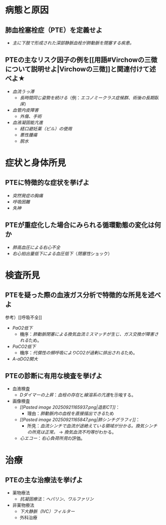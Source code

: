 # 病態と原因
## 肺血栓塞栓症（PTE）を定義せよ
- *主に下肢で形成された深部静脈血栓が肺動脈を閉塞する疾患。*

## PTEの主なリスク因子の例を[[用語#Virchowの三徴について説明せよ|Virchowの三徴]]と関連付けて述べよ★
- *血流うっ滞*
    - *長時間同じ姿勢を続ける*（例：*エコノミークラス症候群*、*術後の長期臥床*）
- *血管内皮障害*
    - *外傷、手術*
- *血液凝固能亢進*
    - *経口避妊薬（ピル）の使用*
    - *悪性腫瘍*
    - *脱水*

# 症状と身体所見
## PTEに特徴的な症状を挙げよ
- *突然発症の胸痛*
- *呼吸困難*
- *失神*

## PTEが重症化した場合にみられる循環動態の変化は何か
- *肺高血圧による右心不全*
- *右心拍出量低下による血圧低下*（*閉塞性*ショック）

# 検査所見
## PTEを疑った際の血液ガス分析で特徴的な所見を述べよ
参考）[[呼吸不全]]
- *PaO2低下*
	- 機序：*肺動脈閉塞による換気血流ミスマッチが生じ、ガス交換が障害される*ため。
- *PaCO2低下*
	- 機序：*代償性の頻呼吸によりCO2が過剰に排出される*ため。
- *A-aDO2開大*

## PTEの診断に有用な検査を挙げよ
- 血液検査
    - *Dダイマーの上昇*：*血栓の存在*と*線溶系の亢進*を示唆する。
- 画像検査
    - *[[Pasted image 20250921165937.png|造影CT]]*：
	    - 理由：*肺動脈内の血栓を直接描出できる*ため
    - *[[Pasted image 20250921165847.png|肺シンチグラフィ]]*：
	    - 所見：*血流シンチで血流が途絶えている領域が分かる。換気シンチの所見は正常。* → *換気血流不均等*がわかる。
    - *心エコー*：*右心負荷所見*の評価。

# 治療
## PTEの主な治療法を挙げよ
- 薬物療法
    - *抗凝固療法*：*ヘパリン*、*ワルファリン*
- 非薬物療法
    - *下大静脈（IVC）フィルター*
    - 外科治療